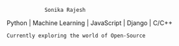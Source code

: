                Sonika Rajesh
Python | Machine Learning | JavaScript | Django | C/C++

    Currently exploring the world of Open-Source 

